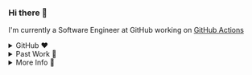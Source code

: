 ### Hi there 👋

I'm currently a Software Engineer at GitHub working on [GitHub Actions](https://github.com/features/actions)

<details>
  <summary>GitHub ❤️</summary>
  When I started programming for the first time, I dove into various open-source repos on GitHub to learn how software development "worked" and eventually contributed to a few projects myself. On GitHub, I had a chance to collaborate and learn from developers across the world. Super surreal to work on a product that has helped me and many other developers learn and build!
</details>

<details>
   <summary>Past Work 🔨</summary>
  Some past work that I'm proud of:
  <ul>
  <li> created more accessible educational content for CS 61A as a Course Tutor as well as an Associate and Content Mentor in <a href="https://csmentors.berkeley.edu/#/">Computer Science Mentors</a></li>
    <li>led the engineering team at <a href="https://connected.berkeley.edu/">Connect@Cal</a> where we are creating new tools to help students get connected to personalized resources more easily such as our AI chat bot and case management system</li>
    <li>worked on the <a href="https://github.com/features/actions">GitHub Actions</a> Team on the <a href="https://github.com/actions/runner">Runner</a> as a Software Engineering Intern where I designed, implemented, and launched the <a href="https://github.blog/changelog/2020-08-07-github-actions-composite-run-steps/">composite run steps action feature</a></li>
    <li>created several features at <a href="https://www.etsy.com/">Etsy</a> that helped users checkout more easily </li>
  <li>created a technical analysis site that analyzes over 19 cryptocurrencies over 100 bullish and bearish signals at <a href="https://alpaca.markets/">Alpaca</a></li>
  </ul>

  Throughout these experiences, I've worked with C#, Python, Go, PHP, and JavaScript as well as frameworks/technologies such as .NET, Flask, Ruby on Rails, and Docker to develop features for millions of people. 

  In my free time, I like to cook and play volleyball.
</details>

<details>
   <summary>More Info 🔗</summary>
For more info, check out the following links:
  <ul>
    <li>website: https://ethanchiu.xyz/</li>
    <li>blog: https://ethanchiu.xyz/blog/</li>
    <li>linkedin: https://www.linkedin.com/in/ethanchiu/</li>
  </ul>
</details>
